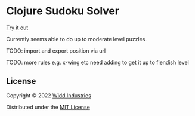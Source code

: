 # Clojure Sudoku Solver

[Try it out](https://widdindustries.com/sudoku/index.html)

Currently seems able to do up to moderate level puzzles.

TODO: import and export position via url

TODO: more rules e.g. x-wing etc need adding to get it up to fiendish level

## License

Copyright © 2022 [Widd Industries](http://widdindustries.com/about/)

Distributed under the [MIT License](/LICENSE)
